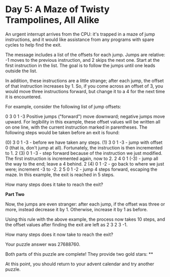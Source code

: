 # Day 5: A Maze of Twisty Trampolines, All Alike

An urgent interrupt arrives from the CPU: it's trapped in a maze of jump instructions, and it would like assistance from any programs with spare cycles to help find the exit.

The message includes a list of the offsets for each jump. Jumps are relative: -1 moves to the previous instruction, and 2 skips the next one. Start at the first instruction in the list. The goal is to follow the jumps until one leads outside the list.

In addition, these instructions are a little strange; after each jump, the offset of that instruction increases by 1. So, if you come across an offset of 3, you would move three instructions forward, but change it to a 4 for the next time it is encountered.

For example, consider the following list of jump offsets:

0
3
0
1
-3
Positive jumps ("forward") move downward; negative jumps move upward. For legibility in this example, these offset values will be written all on one line, with the current instruction marked in parentheses. The following steps would be taken before an exit is found:

(0) 3  0  1  -3  - before we have taken any steps.
(1) 3  0  1  -3  - jump with offset 0 (that is, don't jump at all). Fortunately, the instruction is then incremented to 1.
 2 (3) 0  1  -3  - step forward because of the instruction we just modified. The first instruction is incremented again, now to 2.
 2  4  0  1 (-3) - jump all the way to the end; leave a 4 behind.
 2 (4) 0  1  -2  - go back to where we just were; increment -3 to -2.
 2  5  0  1  -2  - jump 4 steps forward, escaping the maze.
In this example, the exit is reached in 5 steps.

How many steps does it take to reach the exit?

**Part Two**

Now, the jumps are even stranger: after each jump, if the offset was three or more, instead decrease it by 1. Otherwise, increase it by 1 as before.

Using this rule with the above example, the process now takes 10 steps, and the offset values after finding the exit are left as 2 3 2 3 -1.

How many steps does it now take to reach the exit?

Your puzzle answer was 27688760.

Both parts of this puzzle are complete! They provide two gold stars: **

At this point, you should return to your advent calendar and try another puzzle.
